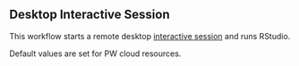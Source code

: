 ## Desktop Interactive Session
This workflow starts a remote desktop [interactive session](https://github.com/parallelworks/interactive_session/blob/main/README-v3.md) and runs RStudio.

Default values are set for PW cloud resources.